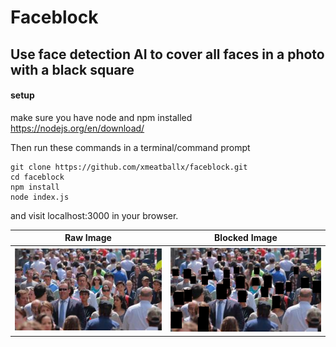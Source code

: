 # Faceblock
## Use face detection AI to cover all faces in a photo with a black square

#### setup
make sure you have node and npm installed
https://nodejs.org/en/download/

Then run these commands in a terminal/command prompt
```
git clone https://github.com/xmeatballx/faceblock.git
cd faceblock
npm install
node index.js
```
and visit localhost:3000 in your browser.


Raw Image | Blocked Image
--------- | -------------
![image raw](https://github.com/xmeatballx/faceblock/blob/master/images/imageraw.png) | ![image blocked](https://github.com/xmeatballx/faceblock/blob/master/images/imageblocked.png)
